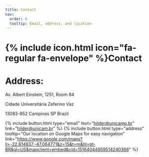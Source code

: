 ```yaml
---
title: Contact
nav:
  order: 6
  tooltip: Email, address, and location
---
```


# {% include icon.html icon="fa-regular fa-envelope" %}Contact

# Address:

Av. Albert Einstein, 1251, Room 84

Cidade Universitária Zeferino Vaz

13083-852 Campinas SP Brazil


{%
  include button.html
  type="email"
  text="hilder@unicamp.br"
  link="hilder@unicam.br"
%}
{%
  include button.html
  type="address"
  tooltip="Our location on Google Maps for easy navigation"
  link="https://www.google.com/maps?ll=-22.814837,-47.064771&z=15&t=m&hl=pt-BR&gl=US&mapclient=embed&cid=15164044859514240368"
%}


